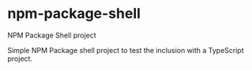 # npm-package-shell
NPM Package Shell project

Simple NPM Package shell project to test the inclusion with a TypeScript project.
